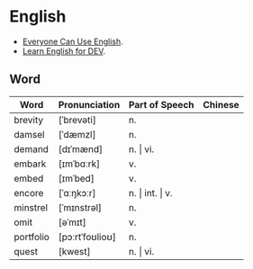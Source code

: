 # English

- [Everyone Can Use English](https://github.com/xiaolai/everyone-can-use-english).
- [Learn English for DEV](https://learn-english.dev/).

## Word

| Word | Pronunciation |  Part of Speech |Chinese|
| ------ | ------ | ------ | ------ |
| brevity | [ˈbrevəti] | n. |
| damsel | [ˈdæmzl] | n. |
| demand |  [dɪˈmænd] | n. \| vi. |
| embark | [ɪmˈbɑːrk] | v. |
| embed | [ɪmˈbed] | v. |
| encore |  [ˈɑːŋkɔːr]  | n. \| int. \| v. |
| minstrel | [ˈmɪnstrəl] | n.|
| omit | [əˈmɪt] | v. |
| portfolio | [pɔːrtˈfoʊlioʊ] | n. |
| quest | [kwest] | n. \| vi.|
